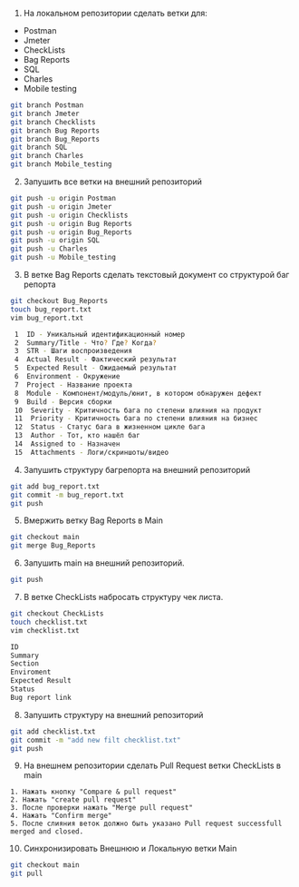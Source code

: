 1. На локальном репозитории сделать ветки для:

- Postman
- Jmeter
- CheckLists
- Bag Reports
- SQL
- Charles
- Mobile testing

```bash
git branch Postman
git branch Jmeter
git branch Checklists
git branch Bug Reports
git branch Bug_Reports
git branch SQL
git branch Charles
git branch Mobile_testing
```

2. Запушить все ветки на внешний репозиторий

```bash
git push -u origin Postman
git push -u origin Jmeter
git push -u origin Checklists
git push -u origin Bug Reports
git push -u origin Bug_Reports
git push -u origin SQL
git push -u Charles
git push -u Mobile_testing
```

3. В ветке Bag Reports сделать текстовый документ со структурой баг репорта

```bash
git checkout Bug_Reports
touch bug_report.txt
vim bug_report.txt

 1  ID - Уникальный идентификационный номер
 2  Summary/Title - Что? Где? Когда?
 3  STR - Шаги воспроизведения
 4  Actual Result - Фактический результат
 5  Expected Result - Ожидаемый результат
 6  Environment - Окружение
 7  Project - Название проекта
 8  Module - Компонент/модуль/юнит, в котором обнаружен дефект
 9  Build - Версия сборки
 10  Severity - Критичность бага по степени влияния на продукт
 11  Priority - Критичность бага по степени влияния на бизнес
 12  Status - Статус бага в жизненном цикле бага
 13  Author - Тот, кто нашёл баг
 14  Assigned to - Назначен
 15  Attachments - Логи/скриншоты/видео

```

4. Запушить структуру багрепорта на внешний репозиторий

```bash
git add bug_report.txt
git commit -m bug_report.txt
git push
```

5. Вмержить ветку Bag Reports в Main

```bash
git checkout main
git merge Bug_Reports
```

6. Запушить main на внешний репозиторий.

```bash
git push
```

7. В ветке CheckLists набросать структуру чек листа.

```bash
git checkout CheckLists
touch checklist.txt
vim checklist.txt

ID
Summary
Section
Enviroment
Expected Result
Status
Bug report link

```

8. Запушить структуру на внешний репозиторий

```bash
git add checklist.txt
git commit -m "add new filt checklist.txt"
git push

```

9. На внешнем репозитории сделать Pull Request ветки CheckLists в main

```
1. Нажать кнопку "Compare & pull request"
2. Нажать "create pull request"
3. После проверки нажать "Merge pull request"
4. Нажать "Confirm merge"
5. После слияния веток должно быть указано Pull request successfull merged and closed.

```

10. Синхронизировать Внешнюю и Локальную ветки Main

```bash
git checkout main
git pull
```
